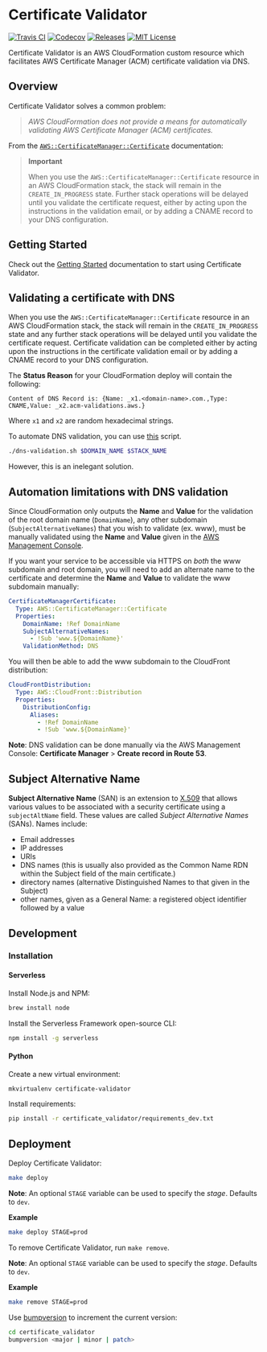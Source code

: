 # Certificate Validator

[![Travis CI](https://travis-ci.org/Dwolla/certificate-validator.svg?branch=master)](https://travis-ci.org/Dwolla/certificate-validator)
[![Codecov](https://img.shields.io/codecov/c/github/Dwolla/certificate-validator)](https://codecov.io/gh/Dwolla/certificate-validator)
[![Releases](https://img.shields.io/github/v/release/Dwolla/certificate-validator?color=blue)](https://github.com/Dwolla/certificate-validator/releases)
[![MIT License](https://img.shields.io/github/license/Dwolla/certificate-validator?color=blue)](https://github.com/Dwolla/certificate-validator/blob/master/LICENSE)

Certificate Validator is an AWS CloudFormation custom resource which facilitates AWS Certificate Manager (ACM) certificate validation via DNS.

## Overview

Certificate Validator solves a common problem:

>*AWS CloudFormation does not provide a means for automatically validating AWS Certificate Manager (ACM) certificates.*

From the [`AWS::CertificateManager::Certificate`](https://docs.aws.amazon.com/AWSCloudFormation/latest/UserGuide/aws-resource-certificatemanager-certificate.html) documentation:

>**Important**
>
>When you use the `AWS::CertificateManager::Certificate` resource in an AWS CloudFormation stack, the stack will remain in the `CREATE_IN_PROGRESS` state. Further stack operations will be delayed until you validate the certificate request, either by acting upon the instructions in the validation email, or by adding a CNAME record to your DNS configuration.

## Getting Started

Check out the [Getting Started](https://github.com/Dwolla/certificate-validator/blob/master/docs/getting-started.md) documentation to start using Certificate Validator.

## Validating a certificate with DNS

When you use the `AWS::CertificateManager::Certificate` resource in an AWS CloudFormation stack, the stack will remain in the `CREATE_IN_PROGRESS` state and any further stack operations will be delayed until you validate the certificate request. Certificate validation can be completed either by acting upon the instructions in the certificate validation email or by adding a CNAME record to your DNS configuration.

The **Status Reason** for your CloudFormation deploy will contain the following:

```
Content of DNS Record is: {Name: _x1.<domain-name>.com.,Type: CNAME,Value: _x2.acm-validations.aws.}
```

Where `x1` and `x2` are random hexadecimal strings.

To automate DNS validation, you can use [this](https://github.com/NickolasHKraus/cloudformation-templates/blob/master/static-website/dns-validation.sh) script.

```bash
./dns-validation.sh $DOMAIN_NAME $STACK_NAME
```

However, this is an inelegant solution.

## Automation limitations with DNS validation

Since CloudFormation only outputs the **Name** and **Value** for the validation of the root domain name (`DomainName`), any other subdomain (`SubjectAlternativeNames`) that you wish to validate (ex. www), must be manually validated using the **Name** and **Value** given in the [AWS Management Console](https://console.aws.amazon.com/acm).

If you want your service to be accessible via HTTPS on *both* the www subdomain and root domain, you will need to add an alternate name to the certificate and determine the **Name** and **Value** to validate the www subdomain manually:

```yaml
CertificateManagerCertificate:
  Type: AWS::CertificateManager::Certificate
  Properties:
    DomainName: !Ref DomainName
    SubjectAlternativeNames:
      - !Sub 'www.${DomainName}'
    ValidationMethod: DNS
```

You will then be able to add the www subdomain to the CloudFront distribution:

```yaml
CloudFrontDistribution:
  Type: AWS::CloudFront::Distribution
  Properties:
    DistributionConfig:
      Aliases:
        - !Ref DomainName
        - !Sub 'www.${DomainName}'
```

**Note**: DNS validation can be done manually via the AWS Management Console: **Certificate Manager** > **Create record in Route 53**.

## Subject Alternative Name

**Subject Alternative Name** (SAN) is an extension to [X.509](https://en.wikipedia.org/wiki/X.509) that allows various values to be associated with a security certificate using a `subjectAltName` field. These values are called *Subject Alternative Names* (SANs). Names include:
 * Email addresses
 * IP addresses
 * URIs
 * DNS names (this is usually also provided as the Common Name RDN within the Subject field of the main certificate.)
 * directory names (alternative Distinguished Names to that given in the Subject)
 * other names, given as a General Name: a registered object identifier followed by a value

## Development

### Installation

#### Serverless

Install Node.js and NPM:

```bash
brew install node
```

Install the Serverless Framework open-source CLI:

```bash
npm install -g serverless
```

#### Python

Create a new virtual environment:

```bash
mkvirtualenv certificate-validator
```

Install requirements:

```bash
pip install -r certificate_validator/requirements_dev.txt
```

## Deployment

Deploy Certificate Validator:

```bash
make deploy
```

**Note**: An optional `STAGE` variable can be used to specify the *stage*. Defaults to `dev`.

**Example**

```bash
make deploy STAGE=prod
```

To remove Certificate Validator, run `make remove`.

**Note**: An optional `STAGE` variable can be used to specify the *stage*. Defaults to `dev`.

**Example**

```bash
make remove STAGE=prod
```

Use [bumpversion](https://pypi.org/project/bumpversion/) to increment the current version:

```bash
cd certificate_validator
bumpversion <major | minor | patch>
```
